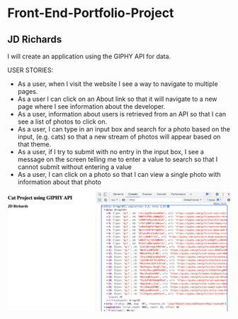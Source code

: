 # Front-End-Portfolio-Project

## JD Richards

I will create an application using the GIPHY API for data.

USER STORIES:

- As a user, when I visit the website I see a way to navigate to multiple pages.
- As a user I can click on an About link so that it will navigate to a new page where I see information about the developer.
- As a user, information about users is retrieved from an API so that I can see a list of photos to click on.
- As a user, I can type in an input box and search for a photo based on the input, (e.g. cats) so that a new stream of photos will appear based on that theme.
- As a user, if I try to submit with no entry in the input box, I see a message on the screen telling me to enter a value to search so that I cannot submit without entering a value
- As a user, I can click on a photo so that I can view a single photo with information about that photo

![API Data Screenshot](./assets/api-data.png)

